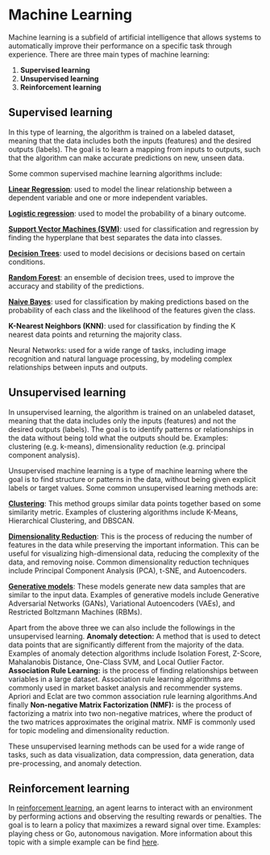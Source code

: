 # Machine Learning
Machine learning is a subfield of artificial intelligence that allows systems to automatically improve their performance on a specific task through experience. There are three main types of machine learning:

1. **Supervised learning**
2. **Unsupervised learning**
3. **Reinforcement learning**

## **Supervised learning** 
In this type of learning, the algorithm is trained on a labeled dataset, meaning that the data includes both the inputs (features) and the desired outputs (labels). The goal is to learn a mapping from inputs to outputs, such that the algorithm can make accurate predictions on new, unseen data. 

Some common supervised machine learning algorithms include:

**[Linear Regression](/MLnDS/LinearRegression.md)**: used to model the linear relationship between a dependent variable and one or more independent variables.

**[Logistic regression](/MLnDS/LogisticRegression.md)**: used to model the probability of a binary outcome.

**[Support Vector Machines (SVM)](/MLnDS/SVM.md)**: used for classification and regression by finding the hyperplane that best separates the data into classes.

**[Decision Trees](/MLnDS/DecisionTrees.md)**: used to model decisions or decisions based on certain conditions.

**[Random Forest](/MLnDS/RandomForest.md)**: an ensemble of decision trees, used to improve the accuracy and stability of the predictions.

**[Naive Bayes](/MLnDS/NaiveBayes.md)**: used for classification by making predictions based on the probability of each class and the likelihood of the features given the class.

**K-Nearest Neighbors (KNN)**: used for classification by finding the K nearest data points and returning the majority class.


Neural Networks: used for a wide range of tasks, including image recognition and natural language processing, by modeling complex relationships between inputs and outputs.

## **Unsupervised learning**
In unsupervised learning, the algorithm is trained on an unlabeled dataset, meaning that the data includes only the inputs (features) and not the desired outputs (labels). The goal is to identify patterns or relationships in the data without being told what the outputs should be. Examples: clustering (e.g. k-means), dimensionality reduction (e.g. principal component analysis).

Unsupervised machine learning is a type of machine learning where the goal is to find structure or patterns in the data, without being given explicit labels or target values. Some common unsupervised learning methods are:

**[Clustering](/MLnDS/Clustering.md)**: This method groups similar data points together based on some similarity metric. Examples of clustering algorithms include K-Means, Hierarchical Clustering, and DBSCAN.

**[Dimensionality Reduction](/MLnDS/DimensionalityReduction.md)**: This is the process of reducing the number of features in the data while preserving the important information. This can be useful for visualizing high-dimensional data, reducing the complexity of the data, and removing noise. Common dimensionality reduction techniques include Principal Component Analysis (PCA), t-SNE, and Autoencoders.

**[Generative models](/MLnDS/GenerativeModels.md)**: These models generate new data samples that are similar to the input data. Examples of generative models include Generative Adversarial Networks (GANs), Variational Autoencoders (VAEs), and Restricted Boltzmann Machines (RBMs).

Apart from the above three we can also include the followings in the unsupervised learning. **Anomaly detection:** A method that is used to detect data points that are significantly different from the majority of the data. Examples of anomaly detection algorithms include Isolation Forest, Z-Score, Mahalanobis Distance, One-Class SVM, and Local Outlier Factor. **Association Rule Learning:** is the process of finding relationships between variables in a large dataset. Association rule learning algorithms are commonly used in market basket analysis and recommender systems. Apriori and Eclat are two common association rule learning algorithms.And finally **Non-negative Matrix Factorization (NMF):** is the process of factorizing a matrix into two non-negative matrices, where the product of the two matrices approximates the original matrix. NMF is commonly used for topic modeling and dimensionality reduction.

These unsupervised learning methods can be used for a wide range of tasks, such as data visualization, data compression, data generation, data pre-processing, and anomaly detection.


## **Reinforcement learning**
In [reinforcement learning](/MLnDS/ReinforcementLearning.md), an agent learns to interact with an environment by performing actions and observing the resulting rewards or penalties. The goal is to learn a policy that maximizes a reward signal over time. Examples: playing chess or Go, autonomous navigation. More information about this topic with a simple example can be find [here](/MLnDS/ReinforcementLearning.md).
